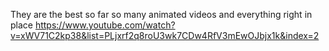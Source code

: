 They are the best so far so many animated videos and everything right in place
https://www.youtube.com/watch?v=xWV71C2kp38&list=PLjxrf2q8roU3wk7CDw4RfV3mEwOJbjx1k&index=2
